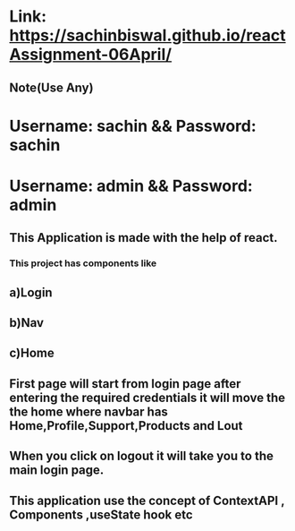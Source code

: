 # Link: https://sachinbiswal.github.io/reactAssignment-06April/

Note(Use Any)
-------------
# Username:  sachin  &&  Password: sachin
# Username:  admin  && Password: admin          

## This Application is made with the help of react.
### This project has components like
## a)Login 
## b)Nav
## c)Home

## First page will start from login page after entering the required credentials it will move the the home where navbar has Home,Profile,Support,Products and Lout
## When you click on logout it will take you to the main login page.
## This application use the concept of ContextAPI , Components ,useState hook etc

